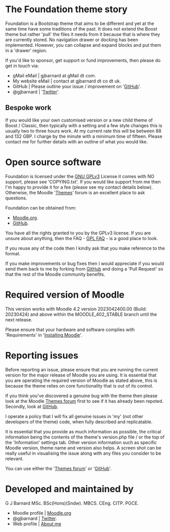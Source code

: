 The Foundation theme story
=================================
Foundation is a Bootstrap theme that aims to be different and yet at the same time have some traditions of the past.
It does not extend the Boost theme but rather 'pull' the files it needs from it because that is where they are currently
stored.  No navigation drawer or docking has been implemented.  However, you can collapse and expand blocks and put them
in a 'drawer' region.

If you'd like to sponsor, get support or fund improvements, then please do get in touch via:

- gMail eMail | gjbarnard at gMail dt com.
- My website eMail | contact at gjbarnard dt co dt uk.
- GitHub | Please outline your issue / improvement on '[GitHub](https://github.com/gjb2048/moodle-theme_foundation/issues)'.
- @gjbarnard | '[Twitter](https://twitter.com/gjbarnard)'.

Bespoke work
------------

If you would like your own customised version or a new child theme of Boost / Classic, then typically with a setting and a few style
changes this is usually two to three hours work.  At my current rate this will be between 88 and 132 GBP.  I charge by the minute with
a minimum time of fifteen.  Please contact me for further details with an outline of what you would like.

Open source software
====================
Foundation is licensed under the [GNU GPLv3](https://www.gnu.org/licenses/gpl-3.0.en.html) License it comes with NO support,
please see 'COPYING.txt'. If you would like support from me then I'm happy to provide it for a fee (please see my contact details
below).  Otherwise, the Moodle '[Themes](https://moodle.org/mod/forum/view.php?id=46)' forum is an excellent place
to ask questions.

Foundation can be obtained from:

* [Moodle.org](https://moodle.org/plugins/view.php?plugin=theme_foundation).
* [GitHub](https://github.com/gjb2048/moodle-theme_foundation/releases).

You have all the rights granted to you by the GPLv3 license.  If you are unsure about anything, then the
FAQ - [GPL FAQ](https://www.gnu.org/licenses/gpl-faq.html) - is a good place to look.

If you reuse any of the code then I kindly ask that you make reference to the format.

If you make improvements or bug fixes then I would appreciate if you would send them back to me by forking from
[GitHub](https://github.com/gjb2048/moodle-theme_foundation) and doing a 'Pull Request' so that the rest of the Moodle community
benefits.

Required version of Moodle
==========================
This version works with Moodle 4.2 version 2023042400.00 (Build: 20230424) and above within the MOODLE_402_STABLE branch until the
next release.

Please ensure that your hardware and software complies with 'Requirements' in '[Installing Moodle](https://docs.moodle.org/402/en/Installing_Moodle)'.

Reporting issues
================
Before reporting an issue, please ensure that you are running the current version for the major release of Moodle you are using.  It
is essential that you are operating the required version of Moodle as stated above, this is because the theme relies on core functionality
that is out of its control.

If you think you've discovered a genuine bug with the theme then please look at the Moodle [Themes forum](https://moodle.org/mod/forum/view.php?id=46) first to see if it
has already been repoted.  Secondly, look at [GitHub](https://github.com/gjb2048/moodle-theme_foundation/issues).

I operate a policy that I will fix all genuine issues in 'my' (not other developers of the theme) code, when fully described and
replicatable.

It is essential that you provide as much information as possible, the critical information being the contents of the theme's
version.php file / or the top of the 'Information' settings tab.  Other version information such as specific Moodle version,
theme name and version also helps.  A screen shot can be really useful in visualising the issue along with any files you
consider to be relevant.

You can use either the '[Themes forum](https://moodle.org/mod/forum/view.php?id=46)' or '[GitHub](https://github.com/gjb2048/moodle-theme_foundation/issues)'.

Developed and maintained by
===========================
G J Barnard MSc. BSc(Hons)(Sndw). MBCS. CEng. CITP. PGCE.

- Moodle profile | [Moodle.org](http://moodle.org/user/profile.php?id=442195)
- @gjbarnard | [Twitter](https://twitter.com/gjbarnard).
- Web profile | [About.me](http://about.me/gjbarnard)

